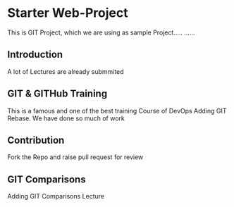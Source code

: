 # Starter Web-Project
This is GIT Project, which we are using as sample Project.....
......

## Introduction
A lot of Lectures are already submmited

## GIT & GITHub Training
This is a famous and one of the best training Course of DevOps
Adding GIT Rebase. We have done so much of work

## Contribution
Fork the Repo and raise pull request for review

## GIT Comparisons
Adding GIT Comparisons Lecture